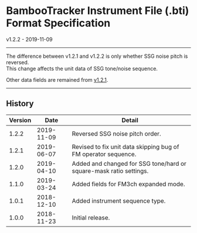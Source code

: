 # BambooTracker Instrument File (.bti) Format Specification
v1.2.2 - 2019-11-09

---

The difference between v1.2.1 and v1.2.2 is only whether SSG noise pitch is reversed.  
This change affects the unit data of SSG tone/noise sequence.

Other data fields are remained from [v1.2.1](./inst_specs_v1.2.1.md).

---

## History
| Version | Date       | Detail                                                             |
| ------- | ---------- | ------------------------------------------------------------------ |
| 1.2.2   | 2019-11-09 | Reversed SSG noise pitch order.                                    |
| 1.2.1   | 2019-06-07 | Revised to fix unit data skipping bug of FM operator sequence.     |
| 1.2.0   | 2019-04-10 | Added and changed for SSG tone/hard or square-mask ratio settings. |
| 1.1.0   | 2019-03-24 | Added fields for FM3ch expanded mode.                              |
| 1.0.1   | 2018-12-10 | Added instrument sequence type.                                    |
| 1.0.0   | 2018-11-23 | Initial release.                                                   |
